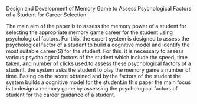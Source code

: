 Design and Development of Memory Game to Assess Psychological Factors of a Student for Career Selection.

 The main aim of the paper is to assess the memory power of a student for selecting the appropriate memory game career for the student using psychological factors. For this, the expert system is designed to assess the psychological factor of a student to build a cognitive model and identify the most suitable career(S) for the student. For this, it is necessary to assess various psychological factors of the student which include the speed, time taken, and number of clicks used.to assess these psychological factors of a student, the system asks the student to play the memory game a number of time. Basing on the score obtained and by the factors of the student the system builds a cognitive model for the student.in this paper the main focus is to design a memory game by assessing the psychological factors of student for the career guidance of a student.                     

